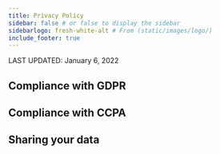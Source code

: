 ```yaml
---
title: Privacy Policy
sidebar: false # or false to display the sidebar
sidebarlogo: fresh-white-alt # From (static/images/logo/)
include_footer: true
---
```


LAST UPDATED: January 6, 2022

## Compliance with GDPR

## Compliance with CCPA

## Sharing your data
